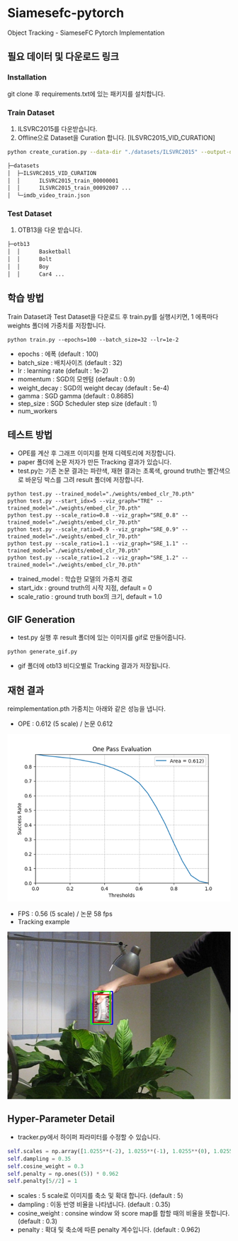 # Siamesefc-pytorch

Object Tracking - SiameseFC Pytorch Implementation
## 필요 데이터 및 다운로드 링크
### Installation
git clone 후 requirements.txt에 있는 패키지를 설치합니다. 

### Train Dataset
1. ILSVRC2015를 다운받습니다.
2. Offline으로 Dataset을 Curation 합니다. [ILSVRC2015_VID_CURATION]

```sh
python create_curation.py --data-dir "./datasets/ILSVRC2015" --output-dir "./datasets/ILSVRC2015_VID_CURATION"

```
```sh
├─datasets
│  ├─ILSVRC2015_VID_CURATION
│  │      ILSVRC2015_train_00000001
│  │      ILSVRC2015_train_00092007 ...
│  └─imdb_video_train.json
```
### Test Dataset
1. OTB13을 다운 받습니다.
```sh
├─otb13
│  │      Basketball
│  │      Bolt
│  │      Boy
│  │      Car4 ...
```

## 학습 방법
Train Dataset과 Test Dataset을 다운로드 후 train.py를 실행시키면, 1 에폭마다 weights 폴더에 가중치를 저장합니다. 
```
python train.py --epochs=100 --batch_size=32 --lr=1e-2
```
- epochs : 에폭 (default : 100)
- batch_size : 배치사이즈 (default : 32)
- lr : learning rate (default : 1e-2)
- momentum : SGD의 모멘텀 (default : 0.9)
- weight_decay : SGD의 weight decay (default : 5e-4)
- gamma : SGD gamma (default : 0.8685)
- step_size : SGD Scheduler step size (default : 1)
- num_workers

## 테스트 방법
- OPE를 계산 후 그래프 이미지를 현재 디렉토리에 저장합니다.
- paper 폴더에 논문 저자가 만든 Tracking 결과가 있습니다.
- test.py는 기존 논문 결과는 파란색, 재현 결과는 초록색, ground truth는 빨간색으로 바운딩 박스를 그려 result 폴더에 저장합니다. 
```
python test.py --trained_model="./weights/embed_clr_70.pth"
python test.py --start_idx=5 --viz_graph="TRE" --trained_model="./weights/embed_clr_70.pth"
python test.py --scale_ratio=0.8 --viz_graph="SRE_0.8" --trained_model="./weights/embed_clr_70.pth"
python test.py --scale_ratio=0.9 --viz_graph="SRE_0.9" --trained_model="./weights/embed_clr_70.pth"
python test.py --scale_ratio=1.1 --viz_graph="SRE_1.1" --trained_model="./weights/embed_clr_70.pth"
python test.py --scale_ratio=1.2 --viz_graph="SRE_1.2" --trained_model="./weights/embed_clr_70.pth"
```
- trained_model : 학습한 모델의 가중치 경로
- start_idx : ground truth의 시작 지점, default = 0
- scale_ratio : ground truth box의 크기, default = 1.0

## GIF Generation
- test.py 실행 후 result 폴더에 있는 이미지를 gif로 만들어줍니다.
```
python generate_gif.py
```
- gif 폴더에 otb13 비디오별로 Tracking 결과가 저장됩니다. 


## 재현 결과
reimplementation.pth 가중치는 아래와 같은 성능을 냅니다. 
- OPE : 0.612 (5 scale) / 논문 0.612

![](https://github.com/lsh3163/siamesefc-pytorch/blob/main/OPE.png)

- FPS : 0.56 (5 scale) / 논문 58 fps
- Tracking example

![](https://github.com/lsh3163/siamesefc-pytorch/blob/main/tracking_example.jpg)

## Hyper-Parameter Detail
- tracker.py에서 하이퍼 파라미터를 수정할 수 있습니다. 

```python
self.scales = np.array([1.0255**(-2), 1.0255**(-1), 1.0255**(0), 1.0255**(1), 1.0255**(2)])
self.dampling = 0.35
self.cosine_weight = 0.3
self.penalty = np.ones((5)) * 0.962
self.penalty[5//2] = 1
```
- scales : 5 scale로 이미지를 축소 및 확대 합니다. (default : 5)
- dampling : 이동 반영 비율을 나타냅니다. (default : 0.35)
- cosine_weight : consine window 와 score map를 합할 때의 비율을 뜻합니다. (default : 0.3)
- penalty : 확대 및 축소에 따른 penalty 계수입니다. (default : 0.962)
